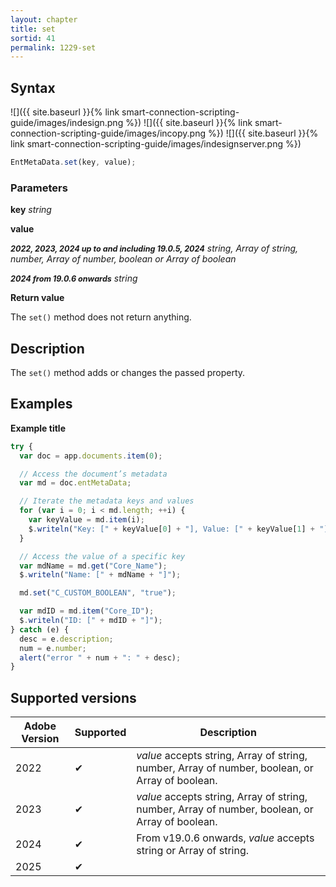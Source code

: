 ```yaml
---
layout: chapter
title: set
sortid: 41
permalink: 1229-set
---
```


## Syntax

![]({{ site.baseurl }}{% link smart-connection-scripting-guide/images/indesign.png %}) ![]({{ site.baseurl }}{% link smart-connection-scripting-guide/images/incopy.png %}) ![]({{ site.baseurl }}{% link smart-connection-scripting-guide/images/indesignserver.png %})

```javascript
EntMetaData.set(key, value);
```

### Parameters

**key** _string_

**value**

**<span style="font-size:90%;">_2022, 2023, 2024 up to and including 19.0.5, 2024_</span>**
_string, Array of string, number, Array of number, boolean or Array of boolean_

**<span style="font-size:90%;">_2024 from 19.0.6 onwards_</span>**
_string_

**Return value**

The `set()` method does not return anything.

## Description

The `set()` method adds or changes the passed property.

## Examples

**Example title**

```javascript
try {
  var doc = app.documents.item(0);

  // Access the document’s metadata
  var md = doc.entMetaData;

  // Iterate the metadata keys and values
  for (var i = 0; i < md.length; ++i) {
    var keyValue = md.item(i);
    $.writeln("Key: [" + keyValue[0] + "], Value: [" + keyValue[1] + "]");
  }

  // Access the value of a specific key
  var mdName = md.get("Core_Name");
  $.writeln("Name: [" + mdName + "]");

  md.set("C_CUSTOM_BOOLEAN", "true");

  var mdID = md.item("Core_ID");
  $.writeln("ID: [" + mdID + "]");
} catch (e) {
  desc = e.description;
  num = e.number;
  alert("error " + num + ": " + desc);
}
```

## Supported versions

| Adobe Version | Supported | Description                                                                                     |
| ------------- | --------- | ----------------------------------------------------------------------------------------------- |
| 2022          | ✔         | _value_ accepts string, Array of string, number, Array of number, boolean, or Array of boolean. |
| 2023          | ✔         | _value_ accepts string, Array of string, number, Array of number, boolean, or Array of boolean. |
| 2024          | ✔         | From v19.0.6 onwards, _value_ accepts string or Array of string.                                |
| 2025          | ✔         |
